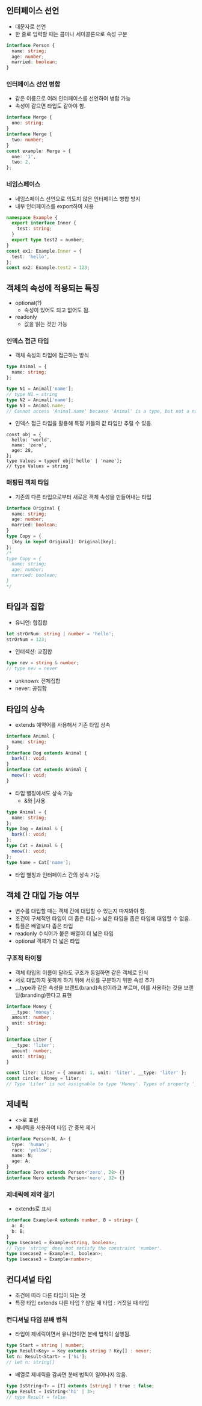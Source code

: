 ## 인터페이스 선언

- 대문자로 선언
- 한 줄로 입력할 때는 콤마나 세미콜론으로 속성 구분

```ts
interface Person {
  name: string;
  age: number;
  married: boolean;
}
```

### 인터페이스 선언 병합

- 같은 이름으로 여러 인터페이스를 선언하여 병합 가능
- 속성이 같으면 타입도 같아야 함.

```ts
interface Merge {
  one: string;
}
interface Merge {
  two: number;
}
const example: Merge = {
  one: '1',
  two: 2,
};
```

### 네임스페이스

- 네임스페이스 선언으로 의도치 않은 인터페이스 병합 방지
- 내부 인터페이스를 export하여 사용

```ts
namespace Example {
  export interface Inner {
    test: string;
  }
  export type test2 = number;
}
const ex1: Example.Inner = {
  test: 'hello',
};
const ex2: Example.test2 = 123;
```

## 객체의 속성에 적용되는 특징

- optional(?)
  - 속성이 있어도 되고 없어도 됨.
- readonly
  - 값을 읽는 것만 가능

### 인덱스 접근 타입

- 객체 속성의 타입에 접근하는 방식

```ts
type Animal = {
  name: string;
};

type N1 = Animal['name'];
// type N1 = string
type N2 = Animal['name'];
type N3 = Animal.name;
// Cannot access 'Animal.name' because 'Animal' is a type, but not a namespace. Did you mean to retrieve the type of the property 'name' in 'Animal' with 'Animal["name"]'?
```

- 인덱스 접근 타입을 활용해 특정 키들의 값 타입만 추릴 수 있음.

```
const obj = {
  hello: 'world',
  name: 'zero',
  age: 28,
};
type Values = typeof obj['hello' | 'name'];
// type Values = string
```

### 매핑된 객체 타입

- 기존의 다른 타입으로부터 새로운 객체 속성을 만들어내는 타입

```ts
interface Original {
  name: string;
  age: number;
  married: boolean;
}
type Copy = {
  [key in keyof Original]: Original[key];
};
/*
type Copy = {
  name: string;
  age: number;
  married: boolean;
}
*/
```

## 타입과 집합

- 유니언: 합집합

```ts
let strOrNum: string | number = 'hello';
strOrNum = 123;
```

- 인터섹션: 교집합

```ts
type nev = string & number;
// type nev = never
```

- unknown: 전체집합
- never: 공집합

## 타입의 상속

- extends 예약어를 사용해서 기존 타입 상속

```ts
interface Animal {
  name: string;
}
interface Dog extends Animal {
  bark(): void;
}
interface Cat extends Animal {
  meow(): void;
}
```

- 타입 별칭에서도 상속 가능
  - &와 |사용

```ts
type Animal = {
  name: string;
};
type Dog = Animal & {
  bark(): void;
};
type Cat = Animal & {
  meow(): void;
};
type Name = Cat['name'];
```

- 타입 별칭과 인터페이스 간의 상속 가능

## 객체 간 대입 가능 여부

- 변수를 대입할 때는 객체 간에 대입할 수 있는지 따져봐야 함.
- 조건이 구체적인 타입이 더 좁은 타입-> 넓은 타입을 좁은 타입에 대입할 수 없음.
- 튜플은 배열보다 좁은 타입
- readonly 수식어가 붙은 배열이 더 넓은 타입
- optional 객체가 더 넓은 타입

### 구조적 타이핑

- 객체 타입의 이름이 달라도 구조가 동일하면 같은 객체로 인식
- 서로 대입하지 못하게 하기 위해 서로를 구분하기 위한 속성 추가
- \_\_type과 같은 속성을 브랜드(brand)속성이라고 부르며, 이를 사용하는 것을 브랜딩(branding)한다고 표현

```ts
interface Money {
  __type: 'money';
  amount: number;
  unit: string;
}

interface Liter {
  __type: 'liter';
  amount: number;
  unit: string;
}

const liter: Liter = { amount: 1, unit: 'liter', __type: 'liter' };
const circle: Money = liter;
// Type 'Liter' is not assignable to type 'Money'. Types of property '__type' are incompatible. Type '"liter"' is not assignable to type '"money"'.
```

## 제네릭

- <>로 표현
- 제네릭을 사용하여 타입 간 중복 제거

```ts
interface Person<N, A> {
  type: 'human';
  race: 'yellow';
  name: N;
  age: A;
}
interface Zero extends Person<'zero', 28> {}
interface Nero extends Person<'nero', 32> {}
```

### 제네릭에 제약 걸기

- extends로 표시

```ts
interface Example<A extends number, B = string> {
  a: A;
  b: B;
}
type Usecase1 = Example<string, boolean>;
// Type 'string' does not satisfy the constraint 'number'.
type Usecase2 = Example<1, boolean>;
type Usecase3 = Example<number>;
```

## 컨디셔널 타입

- 조건에 따라 다른 타입이 되는 것
- 특정 타입 extends 다른 타입 ? 참일 때 타입 : 거짓일 때 타입

### 컨디셔널 타입 분배 법칙

- 타입이 제네릭이면서 유니언이면 분배 법칙이 실행됨.

```ts
type Start = string | number;
type Result<Key> = Key extends string ? Key[] : never;
let n: Result<Start> = ['hi'];
// let n: string[]
```

- 배열로 제네릭을 감싸면 분배 법칙이 일어나지 않음.

```ts
type IsString<T> = [T] extends [string] ? true : false;
type Result = IsString<'hi' | 3>;
// type Result = false
```
